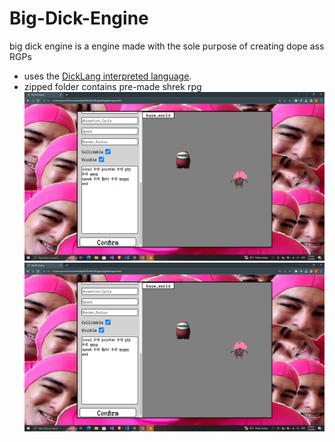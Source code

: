 # Big-Dick-Engine
big dick engine is a engine made with the sole purpose of creating dope ass RGPs  
- uses the [DickLang interpreted language](https://github.com/WAP-Industries/DickLang).
- zipped folder contains pre-made shrek rpg
![BUILD SCREENSHOT](https://github.com/WAP-Industries/Big-Dick-Engine/blob/main/new_project.png?raw=true)
![BUILD SCREENSHOT](https://github.com/WAP-Industries/Big-Dick-Engine/blob/main/new_project.png?raw=true)

